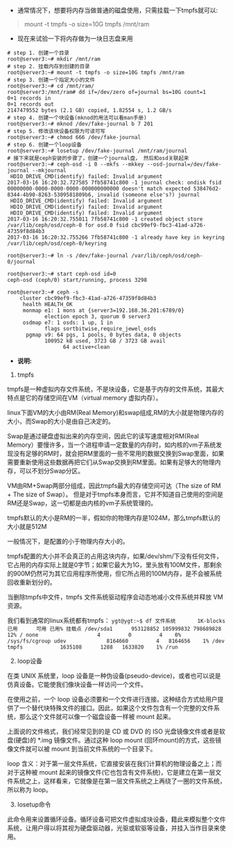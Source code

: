 * 通常情况下，想要将内存当做普通的磁盘使用，只需挂载一下tmpfs就可以:
> mount -t tmpfs -o size=10G tmpfs /mnt/ram

* 现在来试验一下将内存做为一块日志盘来用
```
# step 1. 创建一个目录
root@server3:~# mkdir /mnt/ram 
# step 2. 挂载内存到创建的目录
root@server3:~# mount -t tmpfs -o size=10G tmpfs /mnt/ram
# step 3. 创建一个指定大小的文件
root@server3:~# cd /mnt/ram/
root@server3:/mnt/ram# dd if=/dev/zero of=journal bs=10G count=1 
0+1 records in
0+1 records out
2147479552 bytes (2.1 GB) copied, 1.82554 s, 1.2 GB/s
# step 4. 创建一个块设备(mknod的用法可以看man手册)
root@server3:~# mknod /dev/fake-journal b 7 201 
# step 5. 修改该块设备权限为可读可写
root@server3:~# chmod 666 /dev/fake-journal 
# step 6. 创建一个loop设备
root@server3:~# losetup /dev/fake-journal /mnt/ram/journal
# 接下来就是ceph安装的步骤了，创建一个journal盘， 然后和osd关联起来
root@server3:~# ceph-osd -i 0 --mkfs --mkkey --osd-journal=/dev/fake-journal --mkjournal
 HDIO_DRIVE_CMD(identify) failed: Invalid argument
2017-03-16 16:20:32.727585 7fb58741c800 -1 journal check: ondisk fsid 00000000-0000-0000-0000-000000000000 doesn't match expected 538476d2-8344-4b90-8263-5309581809b6, invalid (someone else's?) journal
 HDIO_DRIVE_CMD(identify) failed: Invalid argument
 HDIO_DRIVE_CMD(identify) failed: Invalid argument
 HDIO_DRIVE_CMD(identify) failed: Invalid argument
2017-03-16 16:20:32.755011 7fb58741c800 -1 created object store /var/lib/ceph/osd/ceph-0 for osd.0 fsid cbc99ef9-fbc3-41ad-a726-47359f8d84b3
2017-03-16 16:20:32.755266 7fb58741c800 -1 already have key in keyring /var/lib/ceph/osd/ceph-0/keyring

root@server3:~# ln -s /dev/fake-journal /var/lib/ceph/osd/ceph-0/journal

root@server3:~# start ceph-osd id=0
ceph-osd (ceph/0) start/running, process 3298

root@server3:~# ceph -s
    cluster cbc99ef9-fbc3-41ad-a726-47359f8d84b3
     health HEALTH_OK
     monmap e1: 1 mons at {server3=192.168.36.201:6789/0}
            election epoch 3, quorum 0 server3
     osdmap e7: 1 osds: 1 up, 1 in
            flags sortbitwise,require_jewel_osds
      pgmap v9: 64 pgs, 1 pools, 0 bytes data, 0 objects
            100952 kB used, 3723 GB / 3723 GB avail
                  64 active+clean
```
* **说明:**
1.  tmpfs

tmpfs是一种虚拟内存文件系统，不是块设备，它是基于内存的文件系统，其最大特点是它的存储空间在VM（virtual memory 虚拟内存）。

linux下面VM的大小由RM(Real Memory)和swap组成,RM的大小就是物理内存的大小，而Swap的大小是由自己决定的。

Swap是通过硬盘虚拟出来的内存空间，因此它的读写速度相对RM(Real Memory）要慢许多，当一个进程申请一定数量的内存时，如内核的vm子系统发现没有足够的RM时，就会把RM里面的一些不常用的数据交换到Swap里面，如果需要重新使用这些数据再把它们从Swap交换到RM里面。如果有足够大的物理内存，可以不划分Swap分区。

VM由RM+Swap两部分组成，因此tmpfs最大的存储空间可达（The size of RM + The size of Swap）。 但是对于tmpfs本身而言，它并不知道自己使用的空间是RM还是Swap，这一切都是由内核的vm子系统管理的。

tmpfs默认的大小是RM的一半，假如你的物理内存是1024M，那么tmpfs默认的大小就是512M

一般情况下，是配置的小于物理内存大小的。

tmpfs配置的大小并不会真正的占用这块内存，如果/dev/shm/下没有任何文件，它占用的内存实际上就是0字节；如果它最大为1G，里头放有100M文件，那剩余的900M仍然可为其它应用程序所使用，但它所占用的100M内存，是不会被系统回收重新划分的。

当删除tmpfs中文件，tmpfs 文件系统驱动程序会动态地减小文件系统并释放 VM 资源。

我们看到通常的linux系统都有tmpfs：
	```
	ygt@ygt:~$ df
	文件系统       1K-blocks      已用      可用 已用% 挂载点
	/dev/sda1      953128852 105999832 798689828   12% /
	none                   4         0         4    0% /sys/fs/cgroup
	udev             8164660         4   8164656    1% /dev
	tmpfs            1635108      1288   1633820    1% /run
	```
	
2.  loop设备

在类 UNIX 系统里，loop 设备是一种伪设备(pseudo-device)，或者也可以说是仿真设备。它能使我们像块设备一样访问一个文件。

在使用之前，一个 loop 设备必须要和一个文件进行连接。这种结合方式给用户提供了一个替代块特殊文件的接口。因此，如果这个文件包含有一个完整的文件系统，那么这个文件就可以像一个磁盘设备一样被 mount 起来。

上面说的文件格式，我们经常见到的是 CD 或 DVD 的 ISO 光盘镜像文件或者是软盘(硬盘)的 *.img 镜像文件。通过这种 loop mount (回环mount)的方式，这些镜像文件就可以被 mount 到当前文件系统的一个目录下。

loop 含义：对于第一层文件系统，它直接安装在我们计算机的物理设备之上；而对于这种被 mount 起来的镜像文件(它也包含有文件系统)，它是建立在第一层文件系统之上，这样看来，它就像是在第一层文件系统之上再绕了一圈的文件系统，所以称为 loop。

3. losetup命令

此命令用来设置循环设备。循环设备可把文件虚拟成块设备，籍此来模拟整个文件系统，让用户得以将其视为硬盘驱动器，光驱或软驱等设备，并挂入当作目录来使用。

